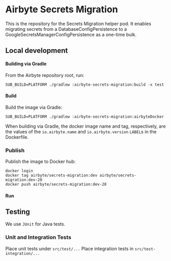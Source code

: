 # Airbyte Secrets Migration

This is the repository for the Secrets Migration helper pod.  It enables migrating
secrets from a DatabaseConfigPersistence to a GoogleSecretsManagerConfigPersistence 
as a one-time bulk.

## Local development

#### Building via Gradle
From the Airbyte repository root, run:
```
SUB_BUILD=PLATFORM ./gradlew :airbyte-secrets-migration:build -x test
```

#### Build
Build the image via Gradle:
```
SUB_BUILD=PLATFORM ./gradlew :airbyte-secrets-migration:airbyteDocker
```
When building via Gradle, the docker image name and tag, respectively, are the values of the `io.airbyte.name` and `io.airbyte.version` `LABEL`s in
the Dockerfile.

### Publish
Publish the image to Docker hub:
```
docker login
docker tag airbyte/secrets-migration:dev airbyte/secrets-migration:dev-28
docker push airbyte/secrets-migration:dev-28
```

#### Run

## Testing
We use `JUnit` for Java tests.

### Unit and Integration Tests
Place unit tests under `src/test/...`
Place integration tests in `src/test-integration/...` 

